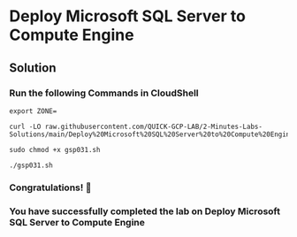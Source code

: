 # Deploy Microsoft SQL Server to Compute Engine 

## Solution

### Run the following Commands in CloudShell

```
export ZONE=
```
```
curl -LO raw.githubusercontent.com/QUICK-GCP-LAB/2-Minutes-Labs-Solutions/main/Deploy%20Microsoft%20SQL%20Server%20to%20Compute%20Engine/gsp031.sh

sudo chmod +x gsp031.sh

./gsp031.sh
```

### Congratulations! 🎉

### You have successfully completed the lab on Deploy Microsoft SQL Server to Compute Engine

